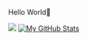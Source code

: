 Hello World👋


[linkedin]: https://www.linkedin.com/in/sauravkumar1203/]()
[instagram]: https://www.instagram.com/saurav.k_/
[twitter]: https://twitter.com/rjsaurav13

![](https://visitor-badge.laobi.icu/badge?page_id=rjsaurav13.rjsaurav13)
[![My GitHub Stats](https://github-readme-stats.vercel.app/api/?username=rjsaurav13&count_private=true&theme=tokyonight&showicons=true)]()


<!--
**rjsaurav13/rjsaurav13** is a ✨ _special_ ✨ repository because its `README.md` (this file) appears on your GitHub profile.

Here are some ideas to get you started:

- 🔭 I’m currently working on ...
- 🌱 I’m currently learning ...
- 👯 I’m looking to collaborate on ...
- 🤔 I’m looking for help with ...
- 💬 Ask me about ...
- 📫 How to reach me: ...
- 😄 Pronouns: ...
- ⚡ Fun fact: ...
-->
